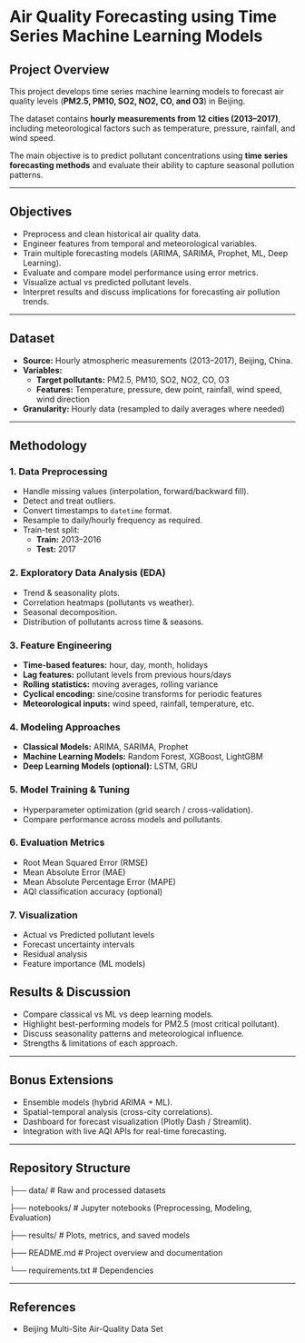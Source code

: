 #  Air Quality Forecasting using Time Series Machine Learning Models  

##  Project Overview  
This project develops time series machine learning models to forecast air quality levels (**PM2.5, PM10, SO2, NO2, CO, and O3**) in Beijing.  

The dataset contains **hourly measurements from 12 cities (2013–2017)**, including meteorological factors such as temperature, pressure, rainfall, and wind speed.  

The main objective is to predict pollutant concentrations using **time series forecasting methods** and evaluate their ability to capture seasonal pollution patterns.  

---

##  Objectives  
- Preprocess and clean historical air quality data.  
- Engineer features from temporal and meteorological variables.  
- Train multiple forecasting models (ARIMA, SARIMA, Prophet, ML, Deep Learning).  
- Evaluate and compare model performance using error metrics.  
- Visualize actual vs predicted pollutant levels.  
- Interpret results and discuss implications for forecasting air pollution trends.  

---

##  Dataset  
- **Source:** Hourly atmospheric measurements (2013–2017), Beijing, China.  
- **Variables:**  
  - **Target pollutants:** PM2.5, PM10, SO2, NO2, CO, O3  
  - **Features:** Temperature, pressure, dew point, rainfall, wind speed, wind direction  
- **Granularity:** Hourly data (resampled to daily averages where needed)  

---

##  Methodology  

### 1. Data Preprocessing  
- Handle missing values (interpolation, forward/backward fill).  
- Detect and treat outliers.  
- Convert timestamps to `datetime` format.  
- Resample to daily/hourly frequency as required.  
- Train-test split:  
  - **Train:** 2013–2016  
  - **Test:** 2017  

### 2. Exploratory Data Analysis (EDA)  
- Trend & seasonality plots.  
- Correlation heatmaps (pollutants vs weather).  
- Seasonal decomposition.  
- Distribution of pollutants across time & seasons.  

### 3. Feature Engineering  
- **Time-based features:** hour, day, month, holidays  
- **Lag features:** pollutant levels from previous hours/days  
- **Rolling statistics:** moving averages, rolling variance  
- **Cyclical encoding:** sine/cosine transforms for periodic features  
- **Meteorological inputs:** wind speed, rainfall, temperature, etc.  

### 4. Modeling Approaches  
- **Classical Models:** ARIMA, SARIMA, Prophet  
- **Machine Learning Models:** Random Forest, XGBoost, LightGBM  
- **Deep Learning Models (optional):** LSTM, GRU  

### 5. Model Training & Tuning  
- Hyperparameter optimization (grid search / cross-validation).  
- Compare performance across models and pollutants.  

### 6. Evaluation Metrics  
- Root Mean Squared Error (RMSE)  
- Mean Absolute Error (MAE)  
- Mean Absolute Percentage Error (MAPE)  
- AQI classification accuracy (optional)  

### 7. Visualization  
- Actual vs Predicted pollutant levels  
- Forecast uncertainty intervals  
- Residual analysis  
- Feature importance (ML models)  

## Results & Discussion  
- Compare classical vs ML vs deep learning models.  
- Highlight best-performing models for PM2.5 (most critical pollutant).  
- Discuss seasonality patterns and meteorological influence.  
- Strengths & limitations of each approach.  

---

## Bonus Extensions  
- Ensemble models (hybrid ARIMA + ML).  
- Spatial-temporal analysis (cross-city correlations).  
- Dashboard for forecast visualization (Plotly Dash / Streamlit).  
- Integration with live AQI APIs for real-time forecasting.  

---

## Repository Structure  
├── data/ # Raw and processed datasets

├── notebooks/ # Jupyter notebooks (Preprocessing, Modeling, Evaluation)

├── results/ # Plots, metrics, and saved models

├── README.md # Project overview and documentation

└── requirements.txt # Dependencies

---

## References  
- Beijing Multi-Site Air-Quality Data Set  
